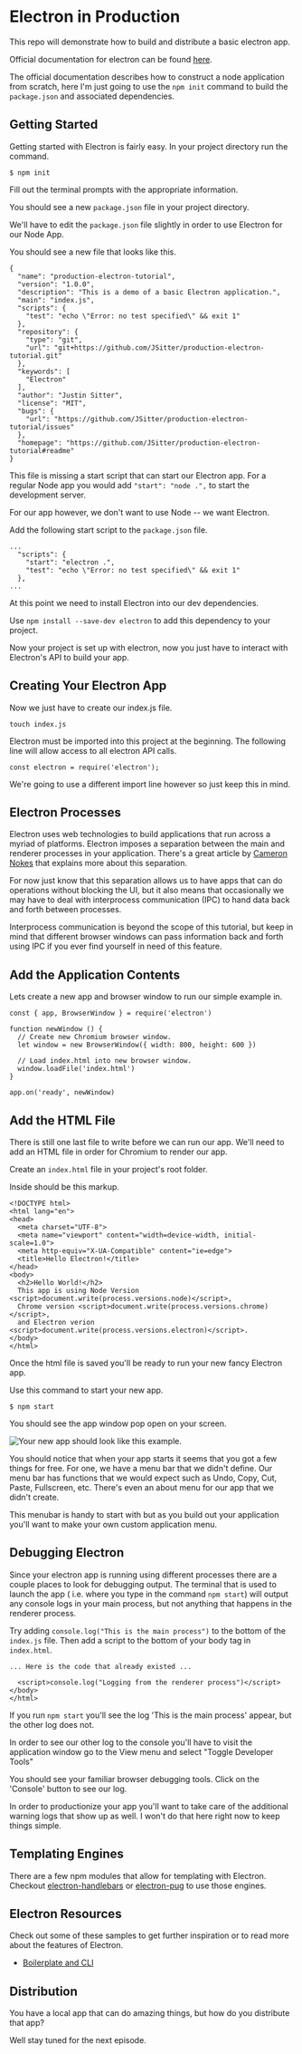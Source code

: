 # Electron in Production
This repo will demonstrate how to build and distribute a basic electron app.

Official documentation for electron can be found [here](https://electronjs.org/docs/tutorial/first-app).

The official documentation describes how to construct a node application from scratch, here I'm just going to use the `npm init` command to build the `package.json` and associated dependencies.

## Getting Started

Getting started with Electron is fairly easy. In your project directory run the command.

```
$ npm init
```

Fill out the terminal prompts with the appropriate information.

You should see a new `package.json` file in your project directory.

We'll have to edit the `package.json` file slightly in order to use Electron for our Node App.

You should see a new file that looks like this.

```
{
  "name": "production-electron-tutorial",
  "version": "1.0.0",
  "description": "This is a demo of a basic Electron application.",
  "main": "index.js",
  "scripts": {
    "test": "echo \"Error: no test specified\" && exit 1"
  },
  "repository": {
    "type": "git",
    "url": "git+https://github.com/JSitter/production-electron-tutorial.git"
  },
  "keywords": [
    "Electron"
  ],
  "author": "Justin Sitter",
  "license": "MIT",
  "bugs": {
    "url": "https://github.com/JSitter/production-electron-tutorial/issues"
  },
  "homepage": "https://github.com/JSitter/production-electron-tutorial#readme"
}
```

This file is missing a start script that can start our Electron app. For a regular Node app you would add `"start": "node .",` to start the development server.

For our app however, we don't want to use Node -- we want Electron.

Add the following start script to the `package.json` file.

```
...
  "scripts": {
    "start": "electron .",
    "test": "echo \"Error: no test specified\" && exit 1"
  },
...
```

At this point we need to install Electron into our dev dependencies.

Use `npm install --save-dev electron` to add this dependency to your project.

Now your project is set up with electron, now you just have to interact with Electron's API to build your app.

## Creating Your Electron App

Now we just have to create our index.js file.

```
touch index.js
```

Electron must be imported into this project at the beginning. The following line will allow access to all electron API calls.

```
const electron = require('electron');
```

We're going to use a different import line however so just keep this in mind.

## Electron Processes

Electron uses web technologies to build applications that run across a myriad of platforms. Electron imposes a separation between the main and renderer processes in your application. There's a great article by [Cameron Nokes](https://medium.com/cameron-nokes/deep-dive-into-electrons-main-and-renderer-processes-7a9599d5c9e2) that explains more about this separation.

For now just know that this separation allows us to have apps that can do operations without blocking the UI, but it also means that occasionally we may have to deal with interprocess communication (IPC) to hand data back and forth between processes.

Interprocess communication is beyond the scope of this tutorial, but keep in mind that different browser windows can pass information back and forth using IPC if you ever find yourself in need of this feature.

## Add the Application Contents

Lets create a new app and browser window to run our simple example in.

```
const { app, BrowserWindow } = require('electron')

function newWindow () {
  // Create new Chromium browser window.
  let window = new BrowserWindow({ width: 800, height: 600 })

  // Load index.html into new browser window.
  window.loadFile('index.html')
}

app.on('ready', newWindow)
```

## Add the HTML File

There is still one last file to write before we can run our app. We'll need to add an HTML file in order for Chromium to render our app.

Create an `index.html` file in your project's root folder.

Inside should be this markup.

```
<!DOCTYPE html>
<html lang="en">
<head>
  <meta charset="UTF-8">
  <meta name="viewport" content="width=device-width, initial-scale=1.0">
  <meta http-equiv="X-UA-Compatible" content="ie=edge">
  <title>Hello Electron!</title>
</head>
<body>
  <h2>Hello World!</h2>
  This app is using Node Version <script>document.write(process.versions.node)</script>,
  Chrome version <script>document.write(process.versions.chrome)</script>,
  and Electron verion <script>document.write(process.versions.electron)</script>.
</body>
</html>
```

Once the html file is saved you'll be ready to run your new fancy Electron app.

Use this command to start your new app.

```
$ npm start
```

You should see the app window pop open on your screen.

![Your new app should look like this example.](./documentation_imgs/basic_app.png)

You should notice that when your app starts it seems that you got a few things for free. For one, we have a menu bar that we didn't define. Our menu bar has functions that we would expect such as Undo, Copy, Cut, Paste, Fullscreen,  etc. There's even an about menu for our app that we didn't create. 

This menubar is handy to start with but as you build out your application you'll want to make your own custom application menu.

## Debugging Electron
Since your electron app is running using different processes there are a couple places to look for debugging output. The terminal that is used to launch the app ( i.e. where you type in the command `npm start`) will output any console logs in your main process, but not anything that happens in the renderer process.

Try adding `console.log("This is the main process")` to the bottom of the  `index.js` file. Then add a script to the bottom of your body tag in `index.html`.

```
... Here is the code that already existed ...

  <script>console.log("Logging from the renderer process")</script>
</body>
</html>
```

If you run `npm start` you'll see the log 'This is the main process' appear, but the other log does not.

In order to see our other log to the console you'll have to visit the application window go to the View menu and select "Toggle Developer Tools"

You should see your familiar browser debugging tools. Click on the 'Console' button to see our log.

In order to productionize your app you'll want to take care of the additional warning logs that show up as well. I won't do that here right now to keep things simple.

## Templating Engines

There are a few npm modules that allow for templating with Electron. Checkout [electron-handlebars](https://www.npmjs.com/package/electron-handlebars) or [electron-pug](https://github.com/yan-foto/electron-pug) to use those engines. 

## Electron Resources
Check out some of these samples to get further inspiration or to read more about the features of Electron.
- [Boilerplate and CLI](https://electronjs.org/docs/tutorial/boilerplates-and-clis)


## Distribution
You have a local app that can do amazing things, but how do you distribute that app?

Well stay tuned for the next episode.